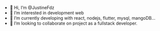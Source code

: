 - 👋 Hi, I’m @JustineFdz
- 👀 I’m interested in development web
- 🌱 I’m currently developing with react, nodejs, flutter, mysql, mangoDB...
- 💞️ I’m looking to collaborate on project as a fullstack developer.

<!---
JustineFdz/JustineFdz is a ✨ special ✨ repository because its `README.md` (this file) appears on your GitHub profile.
You can click the Preview link to take a look at your changes.
--->
